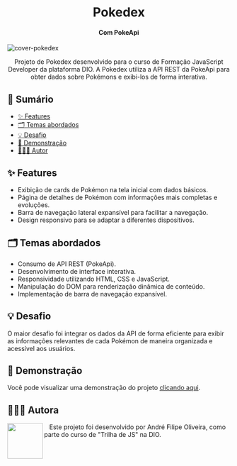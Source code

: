 <h1 align="center">Pokedex</h1>
<h4 align="center">Com PokeApi</h4>

![cover-pokedex](https://github.com/andrefods1993/dio.me_JSDeveloper_modulo_2/assets/132412680/b8496889-b83c-46f1-b2c0-0b41740e984b)

<p align="center">
  Projeto de Pokedex desenvolvido para o curso de Formação JavaScript Developer da plataforma DIO. A Pokedex utiliza a API REST da PokeApi para obter dados sobre Pokémons e exibi-los de forma interativa.
</p>

## 📎 Sumário

- [✨ Features](#features)
- [🗂️ Temas abordados](#topics)
- [💡 Desafio](#challenges)
- [🚀 Demonstração](#demo)
- [🧑🏾‍💻 Autor](#author)

<h2 id="features">✨ Features</h2>

- Exibição de cards de Pokémon na tela inicial com dados básicos.
- Página de detalhes de Pokémon com informações mais completas e evoluções.
- Barra de navegação lateral expansível para facilitar a navegação.
- Design responsivo para se adaptar a diferentes dispositivos.

<h2 id="topics">🗂️ Temas abordados</h2>

- Consumo de API REST (PokeApi).
- Desenvolvimento de interface interativa.
- Responsividade utilizando HTML, CSS e JavaScript.
- Manipulação do DOM para renderização dinâmica de conteúdo.
- Implementação de barra de navegação expansível.

<h2 id="challenges">💡 Desafio</h2>

O maior desafio foi integrar os dados da API de forma eficiente para exibir as informações relevantes de cada Pokémon de maneira organizada e acessível aos usuários.

<h2 id="demo">🚀 Demonstração</h2>

Você pode visualizar uma demonstração do projeto [clicando aqui](https://andrefods1993.github.io/dio.me_JSDeveloper_modulo_2/).

<h2 id="author">🧑🏾‍💻 Autora</h2>

<p>
    <img align=left margin=10 width=80 src="https://avatars.githubusercontent.com/u/132412680?v=4"/>
    <p>&nbsp&nbsp&nbspEste projeto foi desenvolvido por André Filipe Oliveira, como parte do curso de "Trilha de JS" na DIO.<br>
</p>
